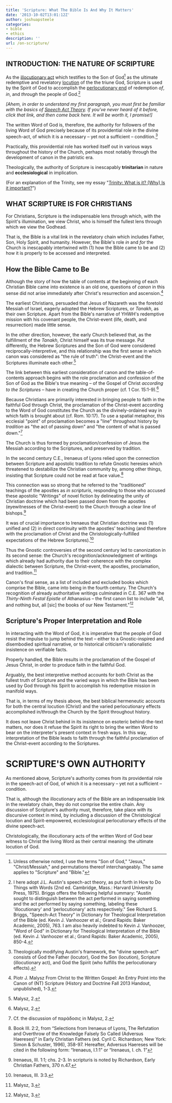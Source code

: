 ```yaml
---
title: 'Scripture: What The Bible Is And Why It Matters'
date: '2013-10-02T13:01:12Z'
author: joshuapsteele
categories:
- bible
- ethics
description: ''
url: /on-scripture/
---
```

## INTRODUCTION: THE NATURE OF SCRIPTURE

As the [illocutionary act](https://en.wikipedia.org/wiki/Illocutionary_act) which testifies to the Son of God[^1] as the ultimate redemptive and revelatory [locution](https://en.wikipedia.org/wiki/Locutionary_act) of the the triune God, Scripture is used by the Spirit of God to accomplish the [perlocutionary end](https://en.wikipedia.org/wiki/Perlocutionary_act) of redemption *of*, *in*, and *through* the people of God.[^2]

*[Ahem, in order to understand my first paragraph, you must first be familiar with the basics of [Speech Act Theory](https://en.wikipedia.org/wiki/Speech_act). If you've never heard of it before, click that link, and then come back here. It will be worth it, I promise!]*

The written Word of God is, therefore, the authority for followers of the living Word of God precisely because of its providential role in the divine speech-act, of which it is a necessary – yet not a sufficient – condition.[^3]

Practically, this providential role has worked itself out in various ways throughout the history of the Church, perhaps most notably through the development of canon in the patristic era.

Theologically, the authority of Scripture is inescapably **trinitarian** in nature and **ecclesiological** in implication.

(For an explanation of the Trinity, see my essay "[Trinity: What is it? (Why) Is it important?](https://joshuapsteele.com/holy-trinity/)")

## WHAT SCRIPTURE IS FOR CHRISTIANS

For Christians, Scripture is the indispensable lens through which, with the Spirit's illumination, we view Christ, who is himself the fullest lens through which we view the Godhead.

That is, the Bible is a vital link in the revelatory chain which includes Father, Son, Holy Spirit, and humanity. However, the Bible's role *in* and *for* the Church is inescapably intertwined with (1) how the Bible came to be and (2) how it is properly to be accessed and interpreted.

## How the Bible Came to Be

Although the story of how the table of contents at the beginning of each Christian Bible came into existence is an old one, questions of *canon* in this sense did not arise immediately after Christ's resurrection and ascension.[^4]

The earliest Christians, persuaded that Jesus of Nazareth was the foretold Messiah of Israel, eagerly adopted the Hebrew Scriptures, or *Tanakh*, as their own Scripture. Apart from the Bible's narrative of YHWH's redemptive mission with his covenant people, the Christ-event (life, death, and resurrection) made little sense.

In the other direction, however, the early Church believed that, as the fulfillment of the *Tanakh*, Christ himself was its true message. Put differently, the Hebrew Scriptures and the Son of God were considered reciprocally-interpretive, and this relationship was the first sense in which canon was considered as "the rule of truth": the Christ-event and the Scriptures illuminate each other.[^5]

The link between this earliest consideration of canon and the table-of-contents approach begins with the role proclamation and confession of the Son of God as the Bible's true meaning – of the Gospel of Christ *according to the Scriptures* – have in creating the Church proper (cf. 1 Cor. 15:1-9).[^6]

Because Christians are primarily interested in bringing people to faith in the faithful God through Christ, the proclamation of the Christ-event according to the Word of God constitutes the Church as the divinely-ordained way in which faith is brought about (cf. Rom. 10:17). To use a spatial metaphor, this ecclesial "point" of proclamation becomes a "line" throughout history by *tradition* as "the act of passing down" and "the content of what is passed down."[^7]

The Church is thus formed by proclamation/confession of Jesus the Messiah according to the Scriptures, and preserved by tradition.

In the second century C.E., Irenaeus of Lyons relied upon the connection between Scripture and apostolic tradition to refute Gnostic heresies which threatened to destabilize the Christian community by, among other things, insisting that Scripture could not be read at face value.[^8]

This connection was so strong that he referred to the "traditioned" teachings of the apostles as *in scripturis*, responding to those who accused these apostolic "Writings" of novel fiction by delineating the unity of Christian doctrine which had been passed down from the apostles (eyewitnesses of the Christ-event) to the Church through a clear line of bishops.[^9]

It was of crucial importance to Irenaeus that Christian doctrine was (1) unified and (2) in direct continuity with the apostles' teaching (and therefore with the proclamation of Christ and the Christologically-fulfilled expectations of the Hebrew Scriptures).[^10]

Thus the Gnostic controversies of the second century led to canonization in its second sense: the Church's recognition/acknowledgment of writings which already had authority due to their coherence with the complex dialectic between Scripture, the Christ-event, the apostles, proclamation, and tradition.[^11]

Canon's final sense, as a list of included and excluded books which comprise the Bible, came into being in the fourth century. The Church's recognition of already authoritative writings culminated in C.E. 367 with the *Thirty-Ninth Festal Epistle* of Athanasius – the first canon list to include "all, and nothing but, all [sic] the books of our New Testament."[^12]

## Scripture's Proper Interpretation and Role

In interacting with the Word of God, it is imperative that the people of God resist the impulse to jump behind the text – either to a Gnostic-inspired and disembodied spiritual narrative, or to historical criticism's rationalistic insistence on verifiable facts.

Properly handled, the Bible results in the proclamation of the Gospel of Jesus Christ, in order to produce faith in the faithful God.

Arguably, the best interpretive method accounts for both Christ as the fullest truth of Scripture and the varied ways in which the Bible has been used by God through his Spirit to accomplish his redemptive mission in manifold ways.

That is, in terms of my thesis above, the best biblical hermeneutic accounts for both the central locution (Christ) and the varied perlocutionary effects accomplished in/through the Church by the Spirit throughout history.

It does not leave Christ behind in its insistence on esoteric behind-the-text matters, nor does it refuse the Spirit its right to bring the written Word to bear on the interpreter's present context in fresh ways. In this way, interpretation of the Bible leads to faith through the faithful proclamation of the Christ-event according to the Scriptures.

# SCRIPTURE'S OWN AUTHORITY

As mentioned above, Scripture's authority comes from its providential role in the speech-act of God, of which it is a necessary – yet not a sufficient – condition.

That is, although the illocutionary acts of the Bible are an indispensable link in the revelatory chain, they do not comprise the entire chain. Any discussion of Scripture's authority must, therefore, take place with its discursive context in mind, by including a discussion of the Christological locution and Spirit-empowered, ecclesiological perlocutionary effects of the divine speech-act.

Christologically, the illocutionary acts of the written Word of God bear witness to Christ the living Word as their central meaning: the ultimate locution of God.

[^1]: Unless otherwise noted, I use the terms "Son of God," "Jesus," "Christ/Messiah," and permutations thereof interchangeably. The same applies to "Scripture" and "Bible."

[^2]: I here adopt J.L. Austin's speech-act theory, as put forth in How to Do Things with Words (2nd ed. Cambridge, Mass.: Harvard University Press, 1975). Briggs offers the following helpful summary: "Austin sought to distinguish between the act performed in saying something and the act performed by saying something, labeling these 'illocutionary' and 'perlocutionary' acts respectively." See Richard S. Briggs, "Speech-Act Theory" in Dictionary for Theological Interpretation of the Bible (ed. Kevin J. Vanhoozer et al.; Grand Rapids: Baker Academic, 2005), 763. I am also heavily indebted to Kevin J. Vanhoozer, "Word of God" in Dictionary for Theological Interpretation of the Bible (ed. Kevin J. Vanhoozer et al.; Grand Rapids: Baker Academic, 2005), 850-4.

[^3]: Theologically modifying Austin's framework, the "divine speech-act" consists of God the Father (locutor), God the Son (locution), Scripture (illocutionary act), and God the Spirit (who fulfills the perlocutionary effects).

[^4]: Piotr J. Malysz From Christ to the Written Gospel: An Entry Point into the Canon of (NT) Scripture (History and Doctrine Fall 2013 Handout, unpublished), 1-3.

[^5]: Malysz, 2.

[^6]: Malysz, 2.

[^7]: Cf. the discussion of παράδοσις in Malysz, 2.

[^8]: Book III. 2:2, from “Selections from Irenaeus of Lyons, The Refutation and Overthrow of the Knowledge Falsely So Called (Adversus Haereses)” in Early Christian Fathers (ed. Cyril C. Richardson; New York: Simon &amp; Schuster, 1996), 358-97. Hereafter, Adversus Haereses will be cited in the following form: “Irenaeus, I.1:1” or “Irenaeus, I. ch. 1”

[^9]: Irenaeus, III. 1:1; chs. 2-3. In scripturis is noted by Richardson, Early Christian Fathers, 370 n.47.

[^10]: Irenaeus, III. 3:3.

[^11]: Malysz, 3.

[^12]: Malysz, 3.

[^13]: Vanhoozer, 854.

[^14]: Cf. the discussions of Karl Barth's and Vanhoozer's own views (850-1, 4).

[^15]: Vanhoozer, 853.
